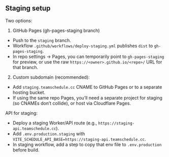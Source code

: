 ## Staging setup

Two options:

1) GitHub Pages (gh-pages-staging branch)
- Push to the `staging` branch.
- Workflow `.github/workflows/deploy-staging.yml` publishes `dist` to `gh-pages-staging`.
- In repo settings → Pages, you can temporarily point to `gh-pages-staging` for preview, or use the raw `https://<owner>.github.io/<repo>/` URL for that branch.

2) Custom subdomain (recommended):
- Add `staging.teamschedule.cc` CNAME to GitHub Pages or to a separate hosting bucket.
- If using the same repo Pages, you’ll need a separate project for staging (so CNAMEs don’t collide), or host via Cloudflare Pages.

API for staging:
- Deploy a staging Worker/API route (e.g., `https://staging-api.teamschedule.cc`).
- Add `.env.production.staging` with `VITE_SCHEDULE_API_BASE=https://staging-api.teamschedule.cc`.
- In staging workflow, add a step to copy that env file to `.env.production` before build.
